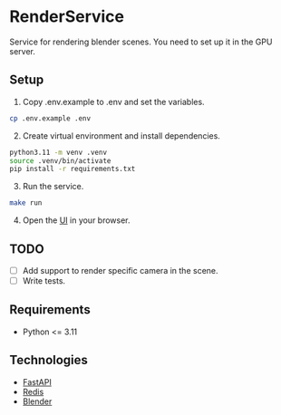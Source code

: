 # RenderService
Service for rendering blender scenes. You need to set up it in the GPU server.

## Setup
1. Copy .env.example to .env and set the variables.
```bash
cp .env.example .env
```
2. Create virtual environment and install dependencies.
```bash
python3.11 -m venv .venv
source .venv/bin/activate
pip install -r requirements.txt
```
3. Run the service.
```bash
make run
```
4. Open the [UI](http://localhost:8000/docs) in your browser.

## TODO
- [ ] Add support to render specific camera in the scene.
- [ ] Write tests.

## Requirements
- Python <= 3.11

## Technologies
- [FastAPI](https://fastapi.tiangolo.com/)
- [Redis](https://redis.io/)
- [Blender](https://www.blender.org/)
